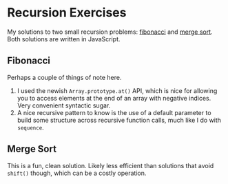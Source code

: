 # Recursion Exercises

My solutions to two small recursion problems: [fibonacci](https://en.wikipedia.org/wiki/Fibonacci_number) and [merge sort](https://en.wikipedia.org/wiki/Merge_sort). Both solutions are written in JavaScript.

## Fibonacci

Perhaps a couple of things of note here.
1. I used the newish `Array.prototype.at()` API, which is nice for allowing you to access elements at the end of an array with negative indices. Very convenient syntactic sugar.
2. A nice recursive pattern to know is the use of a default parameter to build some structure across recursive function calls, much like I do with `sequence`.

## Merge Sort

This is a fun, clean solution. Likely less efficient than solutions that avoid `shift()` though, which can be a costly operation.
